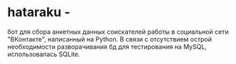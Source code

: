 # hataraku - 
бот для сбора анкетных данных соискателей работы в социальной сети "ВКонтакте", написанный на Python.
В связи с отсутствием острой необходимости разворачивания бд для тестирования на MySQL,
использовалась SQLite.
